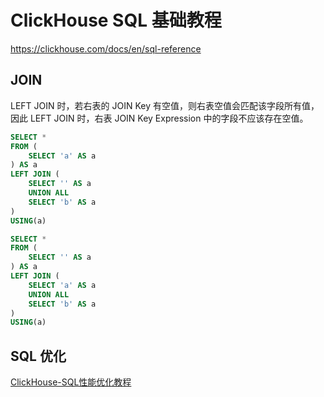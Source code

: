 # ClickHouse SQL 基础教程

https://clickhouse.com/docs/en/sql-reference


## JOIN


LEFT JOIN 时，若右表的 JOIN Key 有空值，则右表空值会匹配该字段所有值，因此 LEFT JOIN 时，右表 JOIN Key Expression 中的字段不应该存在空值。
```sql
SELECT *
FROM (
    SELECT 'a' AS a
) AS a
LEFT JOIN (
    SELECT '' AS a
    UNION ALL
    SELECT 'b' AS a
)
USING(a)
```


```sql
SELECT *
FROM (
    SELECT '' AS a
) AS a
LEFT JOIN (
    SELECT 'a' AS a
    UNION ALL
    SELECT 'b' AS a
)
USING(a)
```



## SQL 优化

[ClickHouse-SQL性能优化教程](work/component/Big-Data/ClickHouse/ClickHouse-SQL性能优化教程.md)